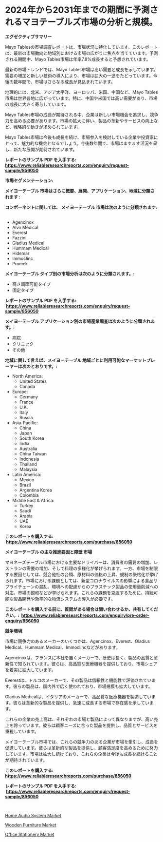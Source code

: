 <p><h1>2024年から2031年までの期間に予測されるマヨテーブルズ市場の分析と規模。</h1></p><p><strong>エグゼクティブサマリー</strong></p>
<p><p>Mayo Tablesの市場調査レポートは、市場状況に特化しています。このレポートは、最新の市場動向と地域別における市場の広がりに焦点を当てています。予測される期間中、Mayo Tables市場は年率7.8%成長すると予想されています。</p><p>最新の市場トレンドでは、Mayo Tables市場は高い需要と成長を示しています。需要の増加と新しい技術の導入により、市場は拡大の一途をたどっています。今後の数年間で、市場はさらなる成長が見込まれています。</p><p>地理的には、北米、アジア太平洋、ヨーロッパ、米国、中国など、Mayo Tables市場は世界各地に広がっています。特に、中国や米国では高い需要があり、市場の成長に大きく寄与しています。</p><p>Mayo Tables市場の成長が期待される中、企業は新しい市場機会を追求し、競争力を高める必要があります。市場の拡大に伴い、製品の革新やサービスの向上など、戦略的な動きが求められています。</p><p>Mayo Tables市場は今後も成長を続け、市場参入を検討している企業や投資家にとって、魅力的な機会となるでしょう。今後数年間で、市場はますます活況を呈し、新たな展開が期待されています。</p></p>
<p><strong>レポートのサンプル PDF を入手する: <a href="https://www.reliableresearchreports.com/enquiry/request-sample/856050">https://www.reliableresearchreports.com/enquiry/request-sample/856050</a></strong></p>
<p><strong>市場セグメンテーション:</strong></p>
<p><strong> メイヨーテーブル 市場はさらに概要、展開、アプリケーション、地域に分類されます :</strong></p>
<p><strong>コンポーネントに関しては、 メイヨーテーブル 市場は次のように分類されます: &nbsp;</strong></p>
<p><ul><li>Agencinox</li><li>Alvo Medical</li><li>Everest</li><li>Fazzini</li><li>Gladius Medical</li><li>Hummam Medical</li><li>Hidemar</li><li>Immoclinc</li><li>Promek</li></ul></p>
<p><strong> メイヨーテーブル タイプ別の市場分析は次のように分類されます。:</strong></p>
<p><ul><li>高さ調節可能タイプ</li><li>固定タイプ</li></ul></p>
<p><strong>レポートのサンプル PDF を入手する: &nbsp;<a href="https://www.reliableresearchreports.com/enquiry/request-sample/856050">https://www.reliableresearchreports.com/enquiry/request-sample/856050</a></strong></p>
<p><strong> メイヨーテーブル アプリケーション別の市場産業調査は次のように分類されます。:</strong></p>
<p><ul><li>病院</li><li>クリニック</li><li>その他</li></ul></p>
<p><strong>地域に関して言えば、メイヨーテーブル 地域ごとに利用可能なマーケットプレーヤーは次のとおりです。:</strong></p>
<p><ul>
    <li>
        North America:
        <ul>
            <li>United States</li>
            <li>Canada</li>
        </ul>
    </li>
    <li>
        Europe:
        <ul>
            <li>Germany</li>
            <li>France</li>
            <li>U.K.</li>
            <li>Italy</li>
            <li>Russia</li>
        </ul>
    </li>
    <li>
        Asia-Pacific:
        <ul>
            <li>China</li>
            <li>Japan</li>
            <li>South Korea</li>
            <li>India</li>
            <li>Australia</li>
            <li>China Taiwan</li>
            <li>Indonesia</li>
            <li>Thailand</li>
            <li>Malaysia</li>
        </ul>
    </li>
    <li>
        Latin America:
        <ul>
            <li>Mexico</li>
            <li>Brazil</li>
            <li>Argentina Korea</li>
            <li>Colombia</li>
        </ul>
    </li>
    <li>
        Middle East & Africa:
        <ul>
            <li>Turkey</li>
            <li>Saudi</li>
            <li>Arabia</li>
            <li>UAE</li>
            <li>Korea</li>
        </ul>
    </li>
    </ul></p>
<p><strong>このレポートを購入する: &nbsp;<a href="https://www.reliableresearchreports.com/purchase/856050">https://www.reliableresearchreports.com/purchase/856050</a></strong></p>
<p><strong>メイヨーテーブル の主な推進要因と障壁 市場</strong></p>
<p><p>マヨネーズテーブル市場における主要なドライバーは、消費者の需要の増加、レストランの需要の増加、そして料理の多様化が挙げられます。一方、市場を制限する要因としては、競合他社の台頭、原材料の価格の上昇、規制の厳格化が挙げられます。市場における課題としては、新型コロナウイルスの影響による食品サプライチェーンの混乱、環境への配慮からのプラスチック製品の使用量削減への対応、市場の飽和などが挙げられます。これらの課題を克服するために、持続可能な製品開発や効率的な物流システムの導入が必要です。</p></p>
<p><strong>このレポートを購入する前に、質問がある場合は問い合わせるか、共有してください。:&nbsp; <a href="https://www.reliableresearchreports.com/enquiry/pre-order-enquiry/856050">https://www.reliableresearchreports.com/enquiry/pre-order-enquiry/856050</a></strong></p>
<p><strong>競争環境</strong></p>
<p><p>市場に競争力のあるメーカーのいくつかは、Agencinox、Everest、Gladius Medical、Hummam Medical、Immoclincなどがあります。</p><p>Agencinoxは、フランスに本社を置くメーカーで、歴史は長く、製品の品質と革新性で知られています。彼らは、高品質な医療機器を提供しており、市場シェアを着実に拡大しています。</p><p>Everestは、トルコのメーカーで、その製品は信頼性と機能性で評価されています。彼らの製品は、国内外で広く使われており、市場規模も拡大しています。</p><p>Gladius Medicalは、イタリアのメーカーで、高品質な医療機器を製造しています。彼らは革新的な製品を提供し、急速に成長する市場で存在感を示しています。</p><p>これらの企業の売上高は、それぞれの市場と製品によって異なりますが、高い売上を誇っています。彼らは顧客ニーズに合った製品を提供し、品質とサービスを重視しています。</p><p>メイヨーテーブル市場では、これらの競争力のある企業が市場を牽引し、成長を促進しています。彼らは革新的な製品を提供し、顧客満足度を高めるために努力しています。市場は拡大し続けており、これらの企業は今後も成長を続けることが期待されています。</p></p>
<p><strong>このレポートを購入する: &nbsp; <a href="https://www.reliableresearchreports.com/purchase/856050">https://www.reliableresearchreports.com/purchase/856050</a></strong></p>
<p><strong>レポートのサンプル PDF を入手する: &nbsp;<a href="https://www.reliableresearchreports.com/enquiry/request-sample/856050">https://www.reliableresearchreports.com/enquiry/request-sample/856050</a></strong><strong></strong></p>
<p>&nbsp;</p>
<p><p><a href="https://github.com/vimar16th/Market-Research-Report-List-3/blob/main/home-audio-system-market.md">Home Audio System Market</a></p><p><a href="https://github.com/lataunyatinikmelvin59ilbd0dv/Market-Research-Report-List-1/blob/main/wooden-furniture-market.md">Wooden Furniture Market</a></p><p><a href="https://github.com/JameTravis/Market-Research-Report-List-4/blob/main/office-stationery-market.md">Office Stationery Market</a></p></p>